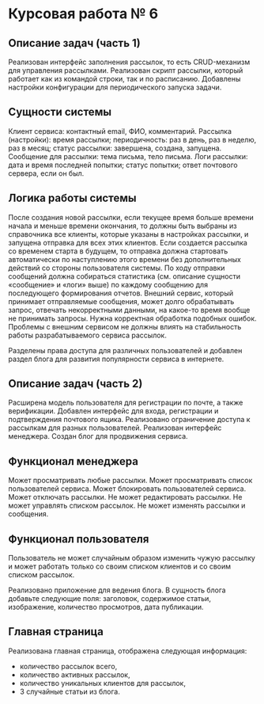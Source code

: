 # Курсовая работа № 6


## Описание задач (часть 1)
Реализован интерфейс заполнения рассылок, то есть CRUD-механизм для управления рассылками.
Реализован скрипт рассылки, который работает как из командой строки, так и по расписанию.
Добавлены настройки конфигурации для периодического запуска задачи.

## Сущности системы

Клиент сервиса: контактный email, ФИО, комментарий.
Рассылка (настройки): время рассылки; периодичность: раз в день, раз в неделю, раз в месяц; статус рассылки: завершена, создана, запущена.
Сообщение для рассылки: тема письма, тело письма.
Логи рассылки: дата и время последней попытки; статус попытки; ответ почтового сервера, если он был.

## Логика работы системы

После создания новой рассылки, если текущее время больше времени начала и меньше времени окончания, то должны быть выбраны из справочника все клиенты, которые указаны в настройках рассылки, и запущена отправка для всех этих клиентов.
Если создается рассылка со временем старта в будущем, то отправка должна стартовать автоматически по наступлению этого времени без дополнительных действий со стороны пользователя системы.
По ходу отправки сообщений должна собираться статистика (см. описание сущности «сообщение» и «логи» выше) по каждому сообщению для последующего формирования отчетов.
Внешний сервис, который принимает отправляемые сообщения, может долго обрабатывать запрос, отвечать некорректными данными, на какое-то время вообще не принимать запросы. Нужна корректная обработка подобных ошибок. Проблемы с внешним сервисом не должны влиять на стабильность работы разрабатываемого сервиса рассылок.

Разделены права доступа для различных пользователей и добавлен раздел блога для развития популярности сервиса в интернете.

## Описание задач (часть 2)

Расширена модель пользователя для регистрации по почте, а также верификации.
Добавлен интерфейс для входа, регистрации и подтверждения почтового ящика.
Реализовано ограничение доступа к рассылкам для разных пользователей.
Реализован интерфейс менеджера.
Создан блог для продвижения сервиса.

## Функционал менеджера

Может просматривать любые рассылки.
Может просматривать список пользователей сервиса.
Может блокировать пользователей сервиса.
Может отключать рассылки.
Не может редактировать рассылки.
Не может управлять списком рассылок.
Не может изменять рассылки и сообщения.

## Функционал пользователя

Пользователь не может случайным образом изменить чужую рассылку и может работать только со своим списком клиентов и со своим списком рассылок.

Реализовано приложение для ведения блога. 
В сущность блога добавьте следующие поля: заголовок, содержимое статьи, изображение, количество просмотров, дата публикации.

## Главная страница

Реализована главная страница, отображена следующая информация:

- количество рассылок всего,
- количество активных рассылок,
- количество уникальных клиентов для рассылок,
- 3 случайные статьи из блога.

